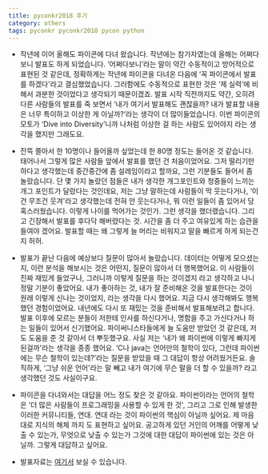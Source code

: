 ```yaml
---
title: pyconkr2018 후기
category: others
tags: pyconkr pyconkr2018 pycon python 
---
```


- 작년에 이어 올해도 파이콘에 다녀 왔습니다. 작년에는 참가자였는데 올해는 어쩌다보니 발표도 하게 되었습니다. ‘어쩌다보니’라는 말이 약간 수동적이고 방어적으로 표현된 것 같은데, 정확하게는 작년에 파이콘을 다녀온 다음에 ‘꼭 파이콘에서 발표를 하겠다'라고 결심했었습니다. 그러함에도 수동적으로 표현한 것은 ‘제 실력’에 비해서 과분한 것이었다고 생각되기 때문이겠죠. 발표 시작 직전까지도 약간, 오히려 다른 사람들의 발표를 죽 보면서 ‘내가 여기서 발표해도 괜찮을까? 내가 발표할 내용은 너무 특이하고 이상한 게 아닐까?’라는 생각이 더 많이들었습니다. 이번 파이콘의 모토가 ‘Dive into Diversity’니까 나처럼 이상한 걸 하는 사람도 있어야지 라는 생각을 했지만 그래도요. 

- 잔뜩 쫄아서 한 10명이나 들어올까 싶었는데 한 80명 정도는 들어온 것 같습니다. 태어나서 그렇게 많은 사람들 앞에서 발표를 했던 건 처음이었어요. 그저 떨리기만 하다고 생각했는데 중간중간에 좀 설레임이라고 할까요, 그런 기분들도 들어서 좀 놀랐습니다. 단 몇 가지 놀랐던 점들은 내가 생각한 개그포인트와 청중들이 느끼는 개그 포인트가 달랐다는 것인데요, 저는 그냥 말하는데 사람들이 막 웃는다거나, ‘이건 무조건 웃겨'라고 생각했는데 전혀 안 웃는다거나, 뭐 이런 일들이 좀 있어서 당혹스러웠습니다. 이렇게 나이를 먹어가는 것인가.  그런 생각을 했더랬습니다. 그리고 긴장해서 발표를 후다닥 해버렸다는 것. 시간을 좀 더 주고 여유있게 하는 습관을 들여야 겠어요. 발표할 때는 왜 그렇게 늘 머리는 비워지고 말을 빠르게 하게 되는건지 허허. 

- 발표가 끝난 다음에 예상보다 질문이 많아서 놀랐습니다. 데이터는 어떻게 모으셨는지, 이런 분석을 해보시는 것은 어떤지, 질문이 많아서 더 행복했어요. 이 사람들이 진짜 재밌게 들었구나, 그러니까 이렇게 질문을 하는 것이겠지 라고 생각하고 나니 정말 기분이 좋았어요. 내가 좋아하는 것, 내가 잘 준비해온 것을 발표한다는 것이 원래 이렇게 신나는 것이었지, 라는 생각을 다시 했어요. 지금 다시 생각해봐도 행복했던 경험이었어요. 내년에도 다시 또 재밌는 것을 준비해서 발표해보려고 합니다. 발표 이후에 모르는 분들이 저한테 인사를 하신다거나, 명함을 주고 가신다거나 하는 일들이 있어서 신기했어요. 파이써니스타들에게 늘 도움만 받았던 것 같은데, 저도 도움을 준 것 같아서 더 뿌듯했구요. 
사실 저는 ‘내가 왜 파이썬에 이렇게 빠지게 된걸까'라는 생각을 종종 했어요. ‘C나 java는 언어만의 철학이 있다, 그런데 파이썬에는 무슨 철학이 있는데?’라는 질문을 받았을 때 그 대답이 항상 어려웠거든요. 솔직하게, ‘그냥 쉬운 언어'라는 말 빼고 내가 여기에 무슨 말을 더 할 수 있을까? 라고 생각했던 것도 사실이구요. 

- 파이콘을 다녀와서는 대답을 어느 정도 찾은 것 같아요. 파이썬이라는 언어의 철학은 ‘더 많은 사람들이 프로그래밍을 사용할 수 있게 한 것', 그리고 그로 인해 발생한 이러한 커뮤니티들, 연대. 연대 라는 것이 파이썬의 핵심이 아닐까 싶어요. 제 마음대로 지식의 해체 까지 도 표현하고 싶어요. 공고하게 있던 거인의 어깨를 어떻게 낮출 수 있는가, 무엇으로 낮출 수 있는가 그것에 대한 대답이 파이썬에 있는 것은 아닐까. 그렇게 대답하고 싶어요. 

- 발표자료는 [여기서](https://www.slideshare.net/frhyme/pyconkr2018-quantify-myself-self-110612139) 보실 수 있습니다.